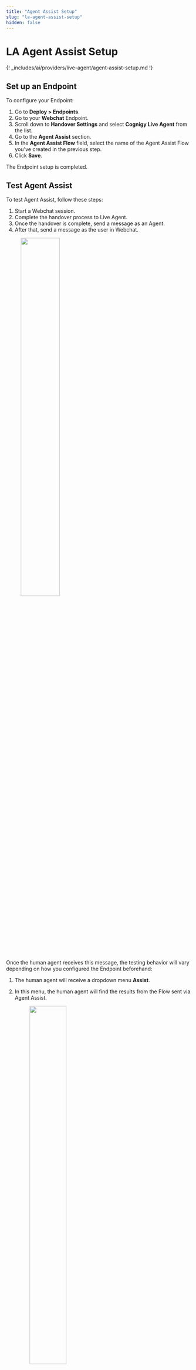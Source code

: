 ```yaml
---
title: "Agent Assist Setup"
slug: "la-agent-assist-setup"
hidden: false
---
```

# LA Agent Assist Setup

{! _includes/ai/providers/live-agent/agent-assist-setup.md !}

## Set up an Endpoint

To configure your Endpoint:

1. Go to **Deploy > Endpoints**.
2. Go to your **Webchat** Endpoint.
3. Scroll down to **Handover Settings** and select **Cognigy Live Agent** from the list.
4. Go to the **Agent Assist** section.
5. In the **Agent Assist Flow** field, select the name of the Agent Assist Flow you've created in the previous step.
6. Click **Save**.

The Endpoint setup is completed.

## Test Agent Assist

To test Agent Assist, follow these steps:

1. Start a Webchat session.
2. Complete the handover process to Live Agent.
3. Once the handover is complete, send a message as an Agent.
4. After that, send a message as the user in Webchat.

<figure>
    <img class="image-center" src="{{config.site_url}}ai/handover-providers/images/la-agent-assist-webchat.png" width="50%" />
</figure>

Once the human agent receives this message, the testing behavior will vary depending on how you configured the Endpoint beforehand:

1. The human agent will receive a dropdown menu **Assist**. 
2. In this menu, the human agent will find the results from the Flow sent via Agent Assist.
       <figure>
           <img class="image-center" src="{{config.site_url}}ai/handover-providers/images/la-agent-assist-agentview.png" width="50%" />
       </figure>
3. The human agent can click the blue arrow to forward content to the user.
      <figure>
           <img class="image-center" src="{{config.site_url}}ai/handover-providers/images/la-agent-assist-agentview-forward.png" width="50%" />
      </figure>

       <figure>
           <img class="image-center" src="{{config.site_url}}ai/handover-providers/images/la-agent-assist-webchat-complete.png" width="50%" />
       </figure>


If the testing is successful, the Agent Assist setup is complete.

## More Information

- [LA Agent Assist Workspace Setup](la-agent-assist-workspace-setup.md)
- [Agent Assist Workspace Overview](../../agent-assist/overview.md)
- [LA Agent Assist Setup](la-agent-assist-setup.md)